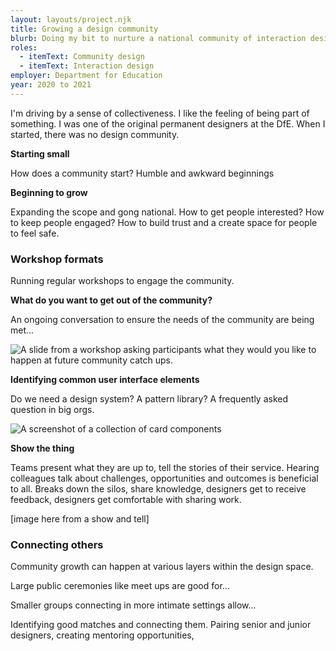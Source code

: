 ```yaml
---
layout: layouts/project.njk
title: Growing a design community
blurb: Doing my bit to nurture a national community of interaction designers
roles:
  - itemText: Community design
  - itemText: Interaction design
employer: Department for Education
year: 2020 to 2021
---
```

I'm driving by a sense of collectiveness. I like the feeling of being part of something. I was one of the original permanent designers at the DfE. When I started, there was no design community.

**Starting small**

How does a community start? Humble and awkward beginnings

**Beginning to grow**

Expanding the scope and gong national. How to get people interested? How to keep people engaged? How to build trust and a create space for people to feel safe.

### Workshop formats

Running regular workshops to engage the community.

**What do you want to get out of the community?** 

An ongoing conversation to ensure the needs of the community are being met...

![A slide from a workshop asking participants what they would you like to happen at future community catch ups.](/images/screenshot-2021-09-09-at-21.15.03.png "Community needs change over time so we revisit them often in a workshop setting.")

**Identifying common user interface elements**

Do we need a design system? A pattern library? A frequently asked question in big orgs. 

![A screenshot of a collection of card components](/images/screenshot-2021-09-09-at-20.57.22.png "We collaboratively surveyed the DfE landscape to collect and collate user interface elements (components and patterns) that weren't in the GOV.UK Design System.")

**Show the thing**

Teams present what they are up to, tell the stories of their service. Hearing colleagues talk about challenges, opportunities and outcomes is beneficial to all. Breaks down the silos, share knowledge, designers get to receive feedback, designers get comfortable with sharing work.

\[image here from a show and tell]

### Connecting others

Community growth can happen at various layers within the design space. 

Large public ceremonies like meet ups are good for...

Smaller groups connecting in more intimate settings allow...

Identifying good matches and connecting them. Pairing senior and junior designers, creating mentoring opportunities,